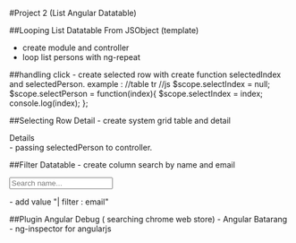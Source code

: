 #Project 2 (List Angular Datatable)

##Looping List Datatable From JSObject (template)
- create module and controller
- loop list persons with ng-repeat 

##handling click
	- create selected row with create function selectedIndex and selectedPerson.
		example :
		//table tr
			<tr ng-repeat="person in persons"
				ng-style="{'background-color': $index == selectIndex ? 'lightgray' : ''}"
				ng-click="selectPerson($index)"
			>
		//js
			$scope.selectIndex = null;
			$scope.selectPerson = function(index){
				$scope.selectIndex = index;
				console.log(index);
			};

##Selecting Row Detail
	- create system grid table and detail
		<div class="panel panel-default" >
			<div class="panel-heading" >Details</div >
				<div class="panel-body" >
				</div>
			</div>
		</div>
	- passing selectedPerson to controller.

##Filter Datatable
	- create column search by name and email
		<div class="row" >
		<div class="col-md-12" >
			<form class="form-inline well well-sm" >
				<span class="glyphicon glyphicon-search" ></span >
					<div class="form-group" >
						<input type="text"
							class="form-control"
								id="name"
								ng-model="search"
								placeholder="Search name..."
						/>
					</div >
				</form >
			</div >
		</div >
	- add value "| filter : email"

##Plugin Angular Debug
	( searching chrome web store)
		- Angular Batarang 
		- ng-inspector for angularjs 